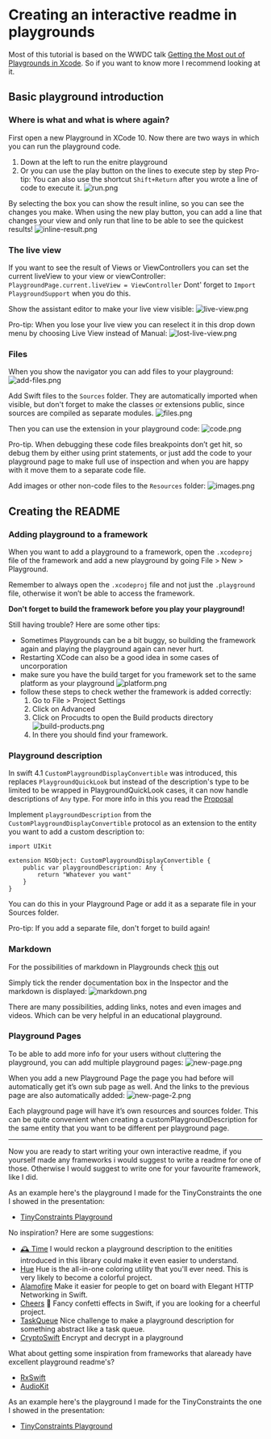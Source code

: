 # Creating an interactive readme in playgrounds
Most of this tutorial is based on the WWDC talk [Getting the Most out of Playgrounds in Xcode](https://developer.apple.com/videos/play/wwdc2018/402/). So if you want to know more I recommend looking at it.

## Basic playground introduction

### Where is what and what is where again?
First open a new Playground in XCode 10. Now there are two ways in which you can run the playground code. 
1.  Down at the left to run the enitre playground
2. Or you can use the play button on the lines to execute step by step
Pro-tip: You can also use the shortcut `Shift+Return` after you wrote a line of code to execute it.
![run.png](run.png)

By selecting the box you can show the result inline, so you can see the changes you make. When using the new play button, you can add a line that changes your view and only run that line to be able to see the quickest results!
![inline-result.png](inline-result.png)

### The live view
If you want to see the result of Views or ViewControllers you can set the current liveView to your view or viewController:
`PlaygroundPage.current.liveView = ViewController`
Dont' forget to `Import PlaygroundSupport` when you do this.

Show the assistant editor to make your live view visible:
![live-view.png](live-view.png)

Pro-tip: When you lose your live view you can reselect it in this drop down menu by choosing Live View instead of Manual:
![lost-live-view.png](lost-live-view.png)

### Files
When you show the navigator you can add files to your playground:
![add-files.png](add-files.png)

Add Swift files to the `Sources` folder. They are automatically imported when visible, but don't forget to make the classes or extensions public, since sources are compiled as separate modules. 
![files.png](files.png)

Then you can use the extension in your playground code:
![code.png](code.png)

Pro-tip. When debugging these code files breakpoints don’t get hit, so debug them by either using print statements, or just add the code to your playground page to make full use of inspection and when you are happy with it move them to a separate code file.

Add images or other non-code files to the `Resources` folder:
![images.png](images.png)

## Creating the README

### Adding playground to a framework

When you want to add a playground to a framework, open the `.xcodeproj` file of the framework and add a new playground by going File > New > Playground.

Remember to always open the  `.xcodeproj`  file and not just the `.playground` file, otherwise it won’t be able to access the framework.

**Don't forget to build the framework before you play your playground!**

Still having trouble? Here are some other tips:
- Sometimes Playgrounds can be a bit buggy, so building the framework again and playing the playground again can never hurt. 
- Restarting XCode can also be a good idea in some cases of uncorporation
- make sure you have the build target for you framework set to the same platform as your playground
![platform.png](platform.png)
- follow these steps to check wether the framework is added correctly:
    1. Go to File > Project Settings
    2. Click on Advanced
    3. Click on Procudts to open the Build products directory
    ![build-products.png](build-products.png)
    4. In there you should find your framework.

### Playground description

In swift 4.1 `CustomPlaygroundDisplayConvertible` was introduced, this replaces `PlaygroundQuickLook` but instead of the description's type to be limited to be wrapped in PlaygroundQuickLook cases, it can now handle descriptions of `Any` type. For more info in this you read the [Proposal](https://github.com/apple/swift-evolution/blob/master/proposals/0198-playground-quicklook-api-revamp.md)

Implement `playgroundDescription` from the `CustomPlaygroundDisplayConvertible` protocol as an extension to the entity you want to add a custom description to:

```
import UIKit

extension NSObject: CustomPlaygroundDisplayConvertible {
    public var playgroundDescription: Any {
        return "Whatever you want"
    }
}
```
You can do this in your Playground Page or add it as a separate file in your Sources folder.

Pro-tip: If you add a separate file, don't forget to build again!

### Markdown

For the possibilities of markdown in Playgrounds check [this](https://developer.apple.com/library/archive/documentation/Xcode/Reference/xcode_markup_formatting_ref/index.html) out

Simply tick the render documentation box in the Inspector and the markdown is displayed:
![markdown.png](markdown.png)

There are many possibilities, adding links, notes and even images and videos. Which can be very helpful in an educational playground.

### Playground Pages

To be able to add more info for your users without cluttering the playground, you can add multiple playground pages:
![new-page.png](new-page.png)

When you add a new Playground Page the page you had before will automatically get it’s own sub page as well. And the links to the previous page are also automatically added:
![new-page-2.png](new-page-2.png)

Each playground page will have it’s own resources and sources folder. This can be quite convenient when creating a customPlaygroundDescription for the same entity that you want to be different per playground page.

---

Now you are ready to start writing your own interactive readme, if you yourself made any frameworks i would suggest to write a readme for one of those. Otherwise I would suggest to write one for your favourite framework, like I did. 

As an example here's the playground I made for the TinyConstraints the one I showed in the presentation:
- [TinyConstraints Playground](https://github.com/marijnschilling/TinyConstraints)

No inspiration? Here are some suggestions:
- [🕰 Time](https://github.com/dreymonde/Time?utm_source=mybridge&utm_medium=blog&utm_campaign=read_more) I would reckon a playground description to the enitities introduced in this library could make it even easier to understand.
- [Hue](https://github.com/hyperoslo/Hue) Hue is the all-in-one coloring utility that you'll ever need. This is very likely to become a colorful project.
- [Alamofire](https://github.com/Alamofire/Alamofire) Make it easier for people to get on board with Elegant HTTP Networking in Swift.
- [Cheers](https://github.com/hyperoslo/Cheers) 🎊 Fancy confetti effects in Swift, if you are looking for a cheerful project.
- [TaskQueue](https://github.com/icanzilb/TaskQueue) Nice challenge to make a playground description for something abstract like a task queue.
- [CryptoSwift](https://github.com/krzyzanowskim/CryptoSwift) Encrypt and decrypt in a playground

What about getting some inspiration from frameworks that alaready have excellent playground readme's?
- [RxSwift](https://github.com/ReactiveX/RxSwift/blob/master/Documentation/GettingStarted.md#playgrounds) 
- [AudioKit](https://github.com/audiokit/AudioKit) 

As an example here's the playground I made for the TinyConstraints the one I showed in the presentation:
- [TinyConstraints Playground](https://github.com/marijnschilling/TinyConstraints)
